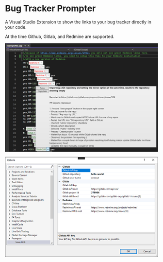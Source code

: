# Bug Tracker Prompter

A Visual Studio Extension to show the links to your bug tracker directly in your code.

At the time Github, Gitlab, and Redmine are supported.

![Image 0](example0.png)

![Image 1](example1.png)

